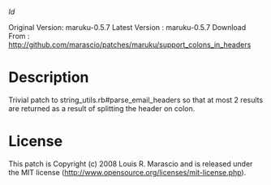 $Id$

Original Version: maruku-0.5.7
Latest Version  : maruku-0.5.7
Download From   : http://github.com/marascio/patches/maruku/support_colons_in_headers

Description
===========

Trivial patch to string_utils.rb#parse_email_headers so that at most 2
results are returned as a result of splitting the header on colon.

License
=======

This patch is Copyright (c) 2008 Louis R. Marascio and is released under
the MIT license (http://www.opensource.org/licenses/mit-license.php).

